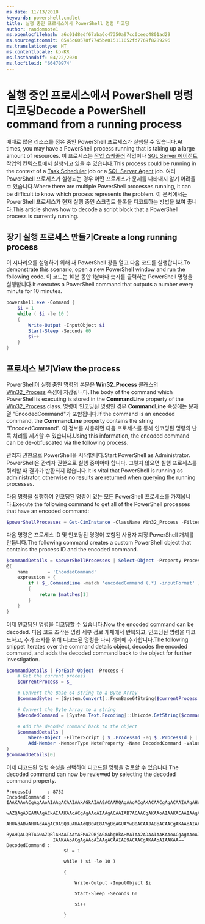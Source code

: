 ```yaml
---
ms.date: 11/13/2018
keywords: powershell,cmdlet
title: 실행 중인 프로세스에서 PowerShell 명령 디코딩
author: randomnote1
ms.openlocfilehash: a6c01d8edf67aba6c47350a97cc0ceec4801ad29
ms.sourcegitcommit: 6545c60578f7745be015111052fd7769f8289296
ms.translationtype: HT
ms.contentlocale: ko-KR
ms.lasthandoff: 04/22/2020
ms.locfileid: "66470974"
---
```

# <a name="decode-a-powershell-command-from-a-running-process"></a><span data-ttu-id="3fb41-103">실행 중인 프로세스에서 PowerShell 명령 디코딩</span><span class="sxs-lookup"><span data-stu-id="3fb41-103">Decode a PowerShell command from a running process</span></span>

<span data-ttu-id="3fb41-104">때때로 많은 리소스를 점유 중인 PowerShell 프로세스가 실행될 수 있습니다.</span><span class="sxs-lookup"><span data-stu-id="3fb41-104">At times, you may have a PowerShell process running that is taking up a large amount of resources.</span></span>
<span data-ttu-id="3fb41-105">이 프로세스는 [작업 스케줄러][] 작업이나 [SQL Server 에이전트][] 작업의 컨텍스트에서 실행되고 있을 수 있습니다.</span><span class="sxs-lookup"><span data-stu-id="3fb41-105">This process could be running in the context of a [Task Scheduler][] job or a [SQL Server Agent][] job.</span></span> <span data-ttu-id="3fb41-106">여러 PowerShell 프로세스가 실행되는 경우 어떤 프로세스가 문제를 나타내지 알기 어려울 수 있습니다.</span><span class="sxs-lookup"><span data-stu-id="3fb41-106">Where there are multiple PowerShell processes running, it can be difficult to know which process represents the problem.</span></span> <span data-ttu-id="3fb41-107">이 문서에서는 PowerShell 프로세스가 현재 실행 중인 스크립트 블록을 디코드하는 방법을 보여 줍니다.</span><span class="sxs-lookup"><span data-stu-id="3fb41-107">This article shows how to decode a script block that a PowerShell process is currently running.</span></span>

## <a name="create-a-long-running-process"></a><span data-ttu-id="3fb41-108">장기 실행 프로세스 만들기</span><span class="sxs-lookup"><span data-stu-id="3fb41-108">Create a long running process</span></span>

<span data-ttu-id="3fb41-109">이 시나리오를 설명하기 위해 새 PowerShell 창을 열고 다음 코드를 실행합니다.</span><span class="sxs-lookup"><span data-stu-id="3fb41-109">To demonstrate this scenario, open a new PowerShell window and run the following code.</span></span> <span data-ttu-id="3fb41-110">이 코드는 10분 동안 1분마다 숫자를 출력하는 PowerShell 명령을 실행합니다.</span><span class="sxs-lookup"><span data-stu-id="3fb41-110">It executes a PowerShell command that outputs a number every minute for 10 minutes.</span></span>

```powershell
powershell.exe -Command {
    $i = 1
    while ( $i -le 10 )
    {
        Write-Output -InputObject $i
        Start-Sleep -Seconds 60
        $i++
    }
}
```

## <a name="view-the-process"></a><span data-ttu-id="3fb41-111">프로세스 보기</span><span class="sxs-lookup"><span data-stu-id="3fb41-111">View the process</span></span>

<span data-ttu-id="3fb41-112">PowerShell이 실행 중인 명령의 본문은 **Win32_Process** 클래스의 [Win32_Process][] 속성에 저장됩니다.</span><span class="sxs-lookup"><span data-stu-id="3fb41-112">The body of the command which PowerShell is executing is stored in the **CommandLine** property of the [Win32_Process][] class.</span></span> <span data-ttu-id="3fb41-113">명령이 인코딩된 명령인 경우 **CommandLine** 속성에는 문자열 "EncodedCommand"가 포함됩니다.</span><span class="sxs-lookup"><span data-stu-id="3fb41-113">If the command is an encoded command, the **CommandLine** property contains the string "EncodedCommand".</span></span> <span data-ttu-id="3fb41-114">이 정보를 사용하면 다음 프로세스를 통해 인코딩된 명령의 난독 처리를 제거할 수 있습니다.</span><span class="sxs-lookup"><span data-stu-id="3fb41-114">Using this information, the encoded command can be de-obfuscated via the following process.</span></span>

<span data-ttu-id="3fb41-115">관리자 권한으로 PowerShell을 시작합니다.</span><span class="sxs-lookup"><span data-stu-id="3fb41-115">Start PowerShell as Administrator.</span></span> <span data-ttu-id="3fb41-116">PowerShell은 관리자 권한으로 실행 중이어야 합니다. 그렇지 않으면 실행 프로세스를 쿼리할 때 결과가 반환되지 않습니다.</span><span class="sxs-lookup"><span data-stu-id="3fb41-116">It is vital that PowerShell is running as administrator, otherwise no results are returned when querying the running processes.</span></span>

<span data-ttu-id="3fb41-117">다음 명령을 실행하여 인코딩된 명령이 있는 모든 PowerShell 프로세스를 가져옵니다.</span><span class="sxs-lookup"><span data-stu-id="3fb41-117">Execute the following command to get all of the PowerShell processes that have an encoded command:</span></span>

```powershell
$powerShellProcesses = Get-CimInstance -ClassName Win32_Process -Filter 'CommandLine LIKE "%EncodedCommand%"'
```

<span data-ttu-id="3fb41-118">다음 명령은 프로세스 ID 및 인코딩된 명령이 포함된 사용자 지정 PowerShell 개체를 만듭니다.</span><span class="sxs-lookup"><span data-stu-id="3fb41-118">The following command creates a custom PowerShell object that contains the process ID and the encoded command.</span></span>

```powershell
$commandDetails = $powerShellProcesses | Select-Object -Property ProcessId,
@{
    name       = 'EncodedCommand'
    expression = {
        if ( $_.CommandLine -match 'encodedCommand (.*) -inputFormat' )
        {
            return $matches[1]
        }
    }
}
```

<span data-ttu-id="3fb41-119">이제 인코딩된 명령을 디코딩할 수 있습니다.</span><span class="sxs-lookup"><span data-stu-id="3fb41-119">Now the encoded command can be decoded.</span></span> <span data-ttu-id="3fb41-120">다음 코드 조각은 명령 세부 정보 개체에서 반복되고, 인코딩된 명령을 디코드하고, 추가 조사를 위해 디코드된 명령을 다시 개체에 추가합니다.</span><span class="sxs-lookup"><span data-stu-id="3fb41-120">The following snippet iterates over the command details object, decodes the encoded command, and adds the decoded command back to the object for further investigation.</span></span>

```powershell
$commandDetails | ForEach-Object -Process {
    # Get the current process
    $currentProcess = $_

    # Convert the Base 64 string to a Byte Array
    $commandBytes = [System.Convert]::FromBase64String($currentProcess.EncodedCommand)

    # Convert the Byte Array to a string
    $decodedCommand = [System.Text.Encoding]::Unicode.GetString($commandBytes)

    # Add the decoded command back to the object
    $commandDetails |
        Where-Object -FilterScript { $_.ProcessId -eq $_.ProcessId } |
        Add-Member -MemberType NoteProperty -Name DecodedCommand -Value $decodedCommand
}
$commandDetails[0]
```

<span data-ttu-id="3fb41-121">이제 디코드된 명령 속성을 선택하여 디코드된 명령을 검토할 수 있습니다.</span><span class="sxs-lookup"><span data-stu-id="3fb41-121">The decoded command can now be reviewed by selecting the decoded command property.</span></span>

```output
ProcessId      : 8752
EncodedCommand : IAAKAAoACgAgAAoAIAAgACAAIAAkAGkAIAA9ACAAMQAgAAoACgAKACAACgAgACAAIAAgAHcAaABpAGwAZQAgACgAIAAkAGkAIAAtAG
                 wAZQAgADEAMAAgACkAIAAKAAoACgAgAAoAIAAgACAAIAB7ACAACgAKAAoAIAAKACAAIAAgACAAIAAgACAAIABXAHIAaQB0AGUALQBP
                 AHUAdABwAHUAdAAgAC0ASQBuAHAAdQB0AE8AYgBqAGUAYwB0ACAAJABpACAACgAKAAoAIAAKACAAIAAgACAAIAAgACAAIABTAHQAYQ
                 ByAHQALQBTAGwAZQBlAHAAIAAtAFMAZQBjAG8AbgBkAHMAIAA2ADAAIAAKAAoACgAgAAoAIAAgACAAIAAgACAAIAAgACQAaQArACsA
                 IAAKAAoACgAgAAoAIAAgACAAIAB9ACAACgAKAAoAIAAKAA==
DecodedCommand :
                     $i = 1

                     while ( $i -le 10 )

                     {

                         Write-Output -InputObject $i

                         Start-Sleep -Seconds 60

                         $i++

                     }
```

[작업 스케줄러]: /windows/desktop/TaskSchd/task-scheduler-start-page
[Task Scheduler]: /windows/desktop/TaskSchd/task-scheduler-start-page
[SQL Server 에이전트]: /sql/ssms/agent/sql-server-agent
[SQL Server Agent]: /sql/ssms/agent/sql-server-agent
[Win32_Process]: /windows/desktop/CIMWin32Prov/win32-process
